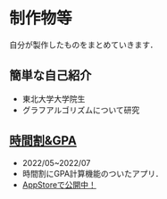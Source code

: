 # 制作物等

自分が製作したものをまとめていきます．

## 簡単な自己紹介
- 東北大学大学院生
- グラフアルゴリズムについて研究

## [時間割&GPA](https://github.com/Akasatanana/GradeandTimeTable)
- 2022/05~2022/07
- 時間割にGPA計算機能のついたアプリ．
- [AppStoreで公開中！](https://apps.apple.com/jp/app/%E6%99%82%E9%96%93%E5%89%B2-gpa%E8%A8%88%E7%AE%97/id1633208820)
